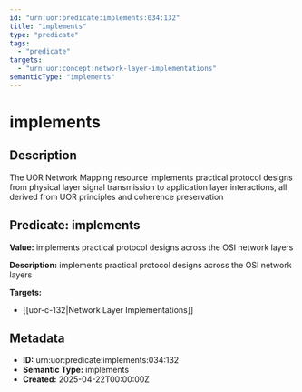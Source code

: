 ```yaml
---
id: "urn:uor:predicate:implements:034:132"
title: "implements"
type: "predicate"
tags:
  - "predicate"
targets:
  - "urn:uor:concept:network-layer-implementations"
semanticType: "implements"
---
```


# implements

## Description

The UOR Network Mapping resource implements practical protocol designs from physical layer signal transmission to application layer interactions, all derived from UOR principles and coherence preservation

## Predicate: implements

**Value:** implements practical protocol designs across the OSI network layers

**Description:** implements practical protocol designs across the OSI network layers

**Targets:**

- [[uor-c-132|Network Layer Implementations]]

## Metadata

- **ID:** urn:uor:predicate:implements:034:132
- **Semantic Type:** implements
- **Created:** 2025-04-22T00:00:00Z
